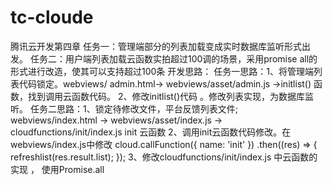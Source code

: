 # tc-cloude
腾讯云开发第四章
任务一：管理端部分的列表加载变成实时数据库监听形式出发。
任务二：用户端列表加载云函数实拍超过100调的场景，采用promise all的形式进行改造，使其可以支持超过100条
开发思路：
任务一思路：1、将管理端列表代码锁定。webviews/ admin.html-> webviews/asset/admin.js ->initlist() 函数，找到调用云函数代码。
          2、修改initlist()代码 。修改列表实现，为数据库监听。
任务二思路：1、锁定待修改文件，平台反馈列表文件; webviews/index.html -> webviews/asset/index.js ->  cloudfunctions/init/index.js init 云函数
          2、调用init云函数代码修改。在webviews/index.js中修改
          cloud.callFunction({
           name: 'init'
          })
          .then((res) => {
              refreshlist(res.result.list);
          });
          3、修改cloudfunctions/init/index.js 中云函数的实现 ， 使用Promise.all
           
          
